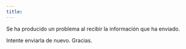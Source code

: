 ```yaml
---
title: 
---
```

Se ha producido un problema al recibir la información que ha enviado. 

Intente enviarla de nuevo. Gracias.